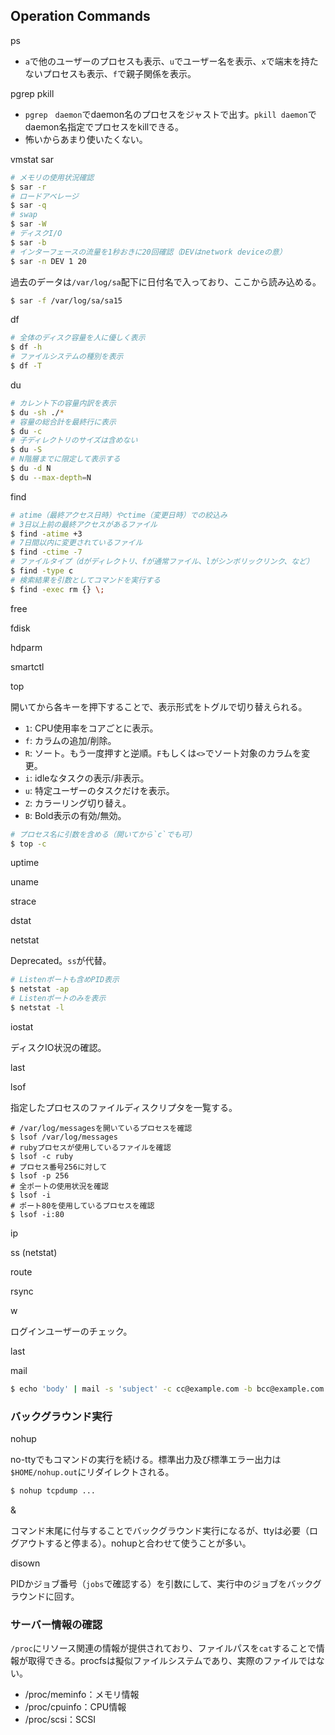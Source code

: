 Operation Commands
----

ps

* `a`で他のユーザーのプロセスも表示、`u`でユーザー名を表示、`x`で端末を持たないプロセスも表示、`f`で親子関係を表示。

pgrep
pkill

* `pgrep　daemon`でdaemon名のプロセスをジャストで出す。`pkill daemon`でdaemon名指定でプロセスをkillできる。
* 怖いからあまり使いたくない。

vmstat
sar

```bash
# メモリの使用状況確認
$ sar -r
# ロードアベレージ
$ sar -q
# swap
$ sar -W
# ディスクI/O
$ sar -b
# インターフェースの流量を1秒おきに20回確認（DEVはnetwork deviceの意）
$ sar -n DEV 1 20
```

過去のデータは`/var/log/sa`配下に日付名で入っており、ここから読み込める。

```bash
$ sar -f /var/log/sa/sa15
```

df

```bash
# 全体のディスク容量を人に優しく表示
$ df -h
# ファイルシステムの種別を表示
$ df -T
```
du
```bash
# カレント下の容量内訳を表示
$ du -sh ./*
# 容量の総合計を最終行に表示
$ du -c
# 子ディレクトリのサイズは含めない
$ du -S
# N階層までに限定して表示する
$ du -d N
$ du --max-depth=N
```
find

```bash
# atime（最終アクセス日時）やctime（変更日時）での絞込み
# 3日以上前の最終アクセスがあるファイル
$ find -atime +3
# 7日間以内に変更されているファイル
$ find -ctime -7
# ファイルタイプ（dがディレクトリ、fが通常ファイル、lがシンボリックリンク、など）
$ find -type c
# 検索結果を引数としてコマンドを実行する
$ find -exec rm {} \;
```

free

fdisk

hdparm

smartctl

top

開いてから各キーを押下することで、表示形式をトグルで切り替えられる。

* `1`: CPU使用率をコアごとに表示。
* `f`: カラムの追加/削除。
* `R`: ソート。もう一度押すと逆順。`F`もしくは`<>`でソート対象のカラムを変更。
* `i`: idleなタスクの表示/非表示。
* `u`: 特定ユーザーのタスクだけを表示。
* `Z`: カラーリング切り替え。
* `B`: Bold表示の有効/無効。

```bash
# プロセス名に引数を含める（開いてから`c`でも可）
$ top -c
```

uptime

uname

strace

dstat

netstat

Deprecated。`ss`が代替。

```bash
# Listenポートも含めPID表示
$ netstat -ap
# Listenポートのみを表示
$ netstat -l
```
iostat

ディスクIO状況の確認。

last

lsof

指定したプロセスのファイルディスクリプタを一覧する。

```
# /var/log/messagesを開いているプロセスを確認
$ lsof /var/log/messages
# rubyプロセスが使用しているファイルを確認
$ lsof -c ruby
# プロセス番号256に対して
$ lsof -p 256
# 全ポートの使用状況を確認
$ lsof -i
# ポート80を使用しているプロセスを確認
$ lsof -i:80
```

ip

ss (netstat)

route

rsync

w

ログインユーザーのチェック。

last

mail
```bash
$ echo 'body' | mail -s 'subject' -c cc@example.com -b bcc@example.com to1@example.com to2@example.com
```

### バックグラウンド実行

nohup

no-ttyでもコマンドの実行を続ける。標準出力及び標準エラー出力は`$HOME/nohup.out`にリダイレクトされる。
```bash
$ nohup tcpdump ...
```

&

コマンド末尾に付与することでバックグラウンド実行になるが、ttyは必要（ログアウトすると停まる）。nohupと合わせて使うことが多い。

disown

PIDかジョブ番号（`jobs`で確認する）を引数にして、実行中のジョブをバックグラウンドに回す。

### サーバー情報の確認

`/proc`にリソース関連の情報が提供されており、ファイルパスを`cat`することで情報が取得できる。procfsは擬似ファイルシステムであり、実際のファイルではない。

* /proc/meminfo：メモリ情報
* /proc/cpuinfo：CPU情報
* /proc/scsi：SCSI

